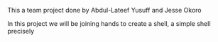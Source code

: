 This a team project done by Abdul-Lateef Yusuff and Jesse Okoro

In this project we will be joining hands to create a shell, a simple shell precisely
